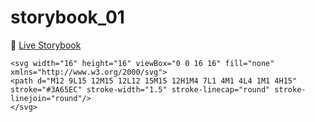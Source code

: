 # storybook_01

🚀 [Live Storybook](https://6346c29f12cb3212588eb719-kysdmcdpcq.chromatic.com/?path=/story/card01--regular)

```
<svg width="16" height="16" viewBox="0 0 16 16" fill="none" xmlns="http://www.w3.org/2000/svg">
<path d="M12 9L15 12M15 12L12 15M15 12H1M4 7L1 4M1 4L4 1M1 4H15" stroke="#3A65EC" stroke-width="1.5" stroke-linecap="round" stroke-linejoin="round"/>
</svg>


```

